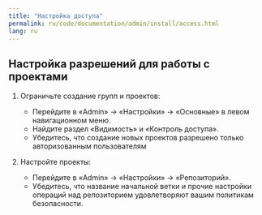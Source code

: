 ```yaml
---
title: "Настройка доступа"
permalink: ru/code/documentation/admin/install/access.html
lang: ru
---
```


## Настройка разрешений для работы с проектами

1. Ограничьте создание групп и проектов:
   - Перейдите в «Admin» → «Настройки» → «Основные» в левом навигационном меню.
   - Найдите раздел «Видимость» и «Контроль доступа».
   - Убедитесь, что создание новых проектов разрешено только авторизованным пользователям

1. Настройте проекты:
   - Перейдите в «Admin» → «Настройки» → «Репозиторий».
   - Убедитесь, что название начальной ветки и прочие настройки операций над репозиторием удовлетворяют вашим политикам безопасности.
